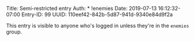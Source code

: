 Title: Semi-restricted entry
Auth: * !enemies
Date: 2019-07-13 16:12:32-07:00
Entry-ID: 99
UUID: 110eef42-842b-5d87-941d-9340e84d9f2a

This entry is visible to anyone who's logged in unless they're in the `enemies` group.
